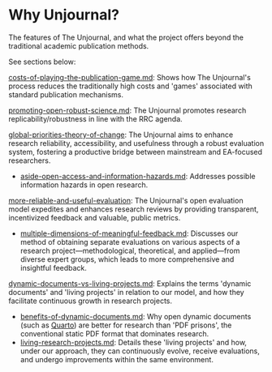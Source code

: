 # Why Unjournal?

The features of The Unjournal, and what the project offers beyond the traditional academic publication methods.

See sections below:

[costs-of-playing-the-publication-game.md](costs-of-playing-the-publication-game.md "mention"): Shows how The Unjournal's process reduces the traditionally high costs and 'games' associated with standard publication mechanisms.

[promoting-open-robust-science.md](promoting-open-robust-science.md "mention"): The Unjournal promotes research replicability/robustness in line with the RRC agenda.

[global-priorities-theory-of-change](global-priorities-theory-of-change/ "mention"): The Unjournal aims to enhance research reliability, accessibility, and usefulness through a robust evaluation system, fostering a productive bridge between mainstream and EA-focused researchers.

* [aside-open-access-and-information-hazards.md](global-priorities-theory-of-change/aside-open-access-and-information-hazards.md "mention"): Addresses possible information hazards in open research.

[more-reliable-and-useful-evaluation](more-reliable-and-useful-evaluation/ "mention"): The Unjournal's open evaluation model expedites and enhances research reviews by providing transparent, incentivized feedback and valuable, public metrics.

* [multiple-dimensions-of-meaningful-feedback.md](multiple-dimensions-of-meaningful-feedback.md "mention"): Discusses our method of obtaining separate evaluations on various aspects of a research project—methodological, theoretical, and applied—from diverse expert groups, which leads to more comprehensive and insightful feedback.

[dynamic-documents-vs-living-projects.md](dynamic-documents-vs-living-projects.md "mention"): Explains the terms 'dynamic documents' and 'living projects' in relation to our model, and how they facilitate continuous growth in research projects.

* [benefits-of-dynamic-documents.md](benefits-of-dynamic-documents.md "mention"): Why open dynamic documents (such as [Quarto](https://www.quarto.org)) are better for research than 'PDF prisons', the conventional static PDF format that dominates research.
* [living-research-projects.md](living-research-projects.md "mention"): Details these 'living projects' and how, under our approach, they can continuously evolve, receive evaluations, and undergo improvements within the same environment.
